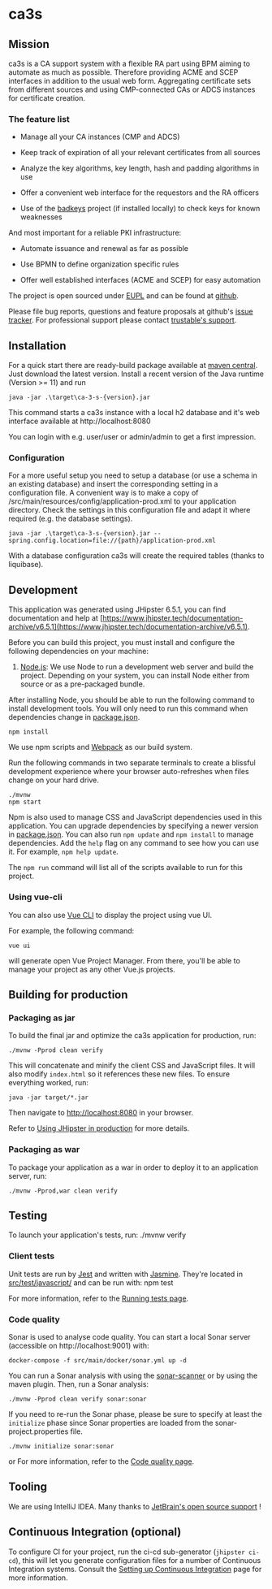 # ca3s

## Mission

ca3s is a CA support system with a flexible RA part using BPM aiming to automate as much as possible.
Therefore providing ACME and SCEP interfaces in addition to the usual web form. Aggregating certificate sets
from different sources and using CMP-connected CAs or ADCS instances for certificate creation.

### The feature list

- Manage all your CA instances (CMP and ADCS)

- Keep track of expiration of all your relevant certificates from all sources

- Analyze the key algorithms, key length, hash and padding algorithms in use

- Offer a convenient web interface for the requestors and the RA officers

- Use of the <a href="https://badkeys.info/">badkeys</a> project (if installed locally) to check keys for known weaknesses

And most important for a reliable PKI infrastructure:

- Automate issuance and renewal as far as possible

- Use BPMN to define organization specific rules

- Offer well established interfaces (ACME and SCEP) for easy automation

The project is open sourced under <a href="https://joinup.ec.europa.eu/collection/eupl/eupl-text-eupl-12" target="_blank">EUPL</a> and can be found at <a href="https://github.com/kuehne-trustable-de/ca3sCore" target="_blank">github</a>.

Please file bug reports, questions and feature proposals at github's <a href="https://github.com/kuehne-trustable-de/ca3sCore/issues" target="_blank">issue tracker</a>.
For professional support please contact <a href="mailto:info@trustable.de">trustable's support</a>.

## Installation

For a quick start there are ready-build package available at [maven central](https://mvnrepository.com/artifact/de.trustable.ca3s.core/ca-3-s). Just download the latest version.
Install a recent version of the Java runtime (Version >= 11) and run

    java -jar .\target\ca-3-s-{version}.jar

This command starts a ca3s instance with a local h2 database and it's web interface available at http://localhost:8080

You can login with e.g. user/user or admin/admin to get a first impression.

### Configuration

For a more useful setup you need to setup a database (or use a schema in an existing database) and insert the corresponding setting in a configuration file. A convenient way is to make a copy of
/src/main/resources/config/application-prod.xml to your application directory. Check the settings in this configuration file and adapt it where required (e.g. the database settings).

    java -jar .\target\ca-3-s-{version}.jar --spring.config.location=file://{path}/application-prod.xml

With a database configuration ca3s will create the required tables (thanks to liquibase).

## Development

This application was generated using JHipster 6.5.1, you can find documentation and help at [https://www.jhipster.tech/documentation-archive/v6.5.1](https://www.jhipster.tech/documentation-archive/v6.5.1).

Before you can build this project, you must install and configure the following dependencies on your machine:

1. [Node.js][]: We use Node to run a development web server and build the project.
   Depending on your system, you can install Node either from source or as a pre-packaged bundle.

After installing Node, you should be able to run the following command to install development tools.
You will only need to run this command when dependencies change in [package.json](package.json).

    npm install

We use npm scripts and [Webpack][] as our build system.

Run the following commands in two separate terminals to create a blissful development experience where your browser
auto-refreshes when files change on your hard drive.

    ./mvnw
    npm start

Npm is also used to manage CSS and JavaScript dependencies used in this application. You can upgrade dependencies by
specifying a newer version in [package.json](package.json). You can also run `npm update` and `npm install` to manage dependencies.
Add the `help` flag on any command to see how you can use it. For example, `npm help update`.

The `npm run` command will list all of the scripts available to run for this project.

### Using vue-cli

You can also use [Vue CLI][] to display the project using vue UI.

For example, the following command:

    vue ui

will generate open Vue Project Manager. From there, you'll be able to manage your project as any other Vue.js projects.

## Building for production

### Packaging as jar

To build the final jar and optimize the ca3s application for production, run:

    ./mvnw -Pprod clean verify

This will concatenate and minify the client CSS and JavaScript files. It will also modify `index.html` so it references these new files.
To ensure everything worked, run:

    java -jar target/*.jar

Then navigate to [http://localhost:8080](http://localhost:8080) in your browser.

Refer to [Using JHipster in production][] for more details.

### Packaging as war

To package your application as a war in order to deploy it to an application server, run:

    ./mvnw -Pprod,war clean verify

## Testing

To launch your application's tests, run:
./mvnw verify

### Client tests

Unit tests are run by [Jest][] and written with [Jasmine][]. They're located in [src/test/javascript/](src/test/javascript/) and can be run with:
npm test

For more information, refer to the [Running tests page][].

### Code quality

Sonar is used to analyse code quality. You can start a local Sonar server (accessible on http://localhost:9001) with:

```
docker-compose -f src/main/docker/sonar.yml up -d
```

You can run a Sonar analysis with using the [sonar-scanner](https://docs.sonarqube.org/display/SCAN/Analyzing+with+SonarQube+Scanner) or by using the maven plugin.
Then, run a Sonar analysis:

```
./mvnw -Pprod clean verify sonar:sonar
```

If you need to re-run the Sonar phase, please be sure to specify at least the `initialize` phase since Sonar properties are loaded from the sonar-project.properties file.

```
./mvnw initialize sonar:sonar
```

or
For more information, refer to the [Code quality page][].

## Tooling

We are using IntelliJ IDEA. Many thanks to [JetBrain's open source support](https://www.jetbrains.com/community/opensource/#support) !

## Continuous Integration (optional)

To configure CI for your project, run the ci-cd sub-generator (`jhipster ci-cd`), this will let you generate configuration files for a number of Continuous Integration systems. Consult the [Setting up Continuous Integration][] page for more information.

[jhipster homepage and latest documentation]: https://www.jhipster.tech
[jhipster 6.5.1 archive]: https://www.jhipster.tech/documentation-archive/v6.5.1
[using jhipster in development]: https://www.jhipster.tech/documentation-archive/v6.5.1/development/
[using docker and docker-compose]: https://www.jhipster.tech/documentation-archive/v6.5.1/docker-compose
[using jhipster in production]: https://www.jhipster.tech/documentation-archive/v6.5.1/production/
[running tests page]: https://www.jhipster.tech/documentation-archive/v6.5.1/running-tests/
[code quality page]: https://www.jhipster.tech/documentation-archive/v6.5.1/code-quality/
[setting up continuous integration]: https://www.jhipster.tech/documentation-archive/v6.5.1/setting-up-ci/
[node.js]: https://nodejs.org/
[yarn]: https://yarnpkg.org/
[webpack]: https://webpack.github.io/
[vue cli]: https://cli.vuejs.org/
[browsersync]: https://www.browsersync.io/
[jest]: https://facebook.github.io/jest/
[jasmine]: https://jasmine.github.io/2.0/introduction.html
[protractor]: https://www.protractortest.org/
[leaflet]: https://leafletjs.com/
[definitelytyped]: https://definitelytyped.org/
